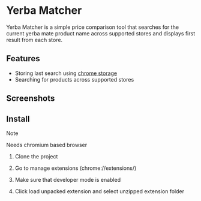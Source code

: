 # Yerba Matcher

Yerba Matcher is a simple price comparison tool that searches for the current yerba mate product name across supported stores and displays first result from each store.

## Features

- Storing last search using [chrome storage](https://developer.chrome.com/docs/extensions/reference/api/storage?hl=pl)
- Searching for products across supported stores

## Screenshots

## Install

> [!NOTE]  
> Needs chromium based browser

1. Clone the project

2. Go to manage extensions (chrome://extensions/)

3. Make sure that developer mode is enabled

4. Click load unpacked extension and select unzipped extension folder
